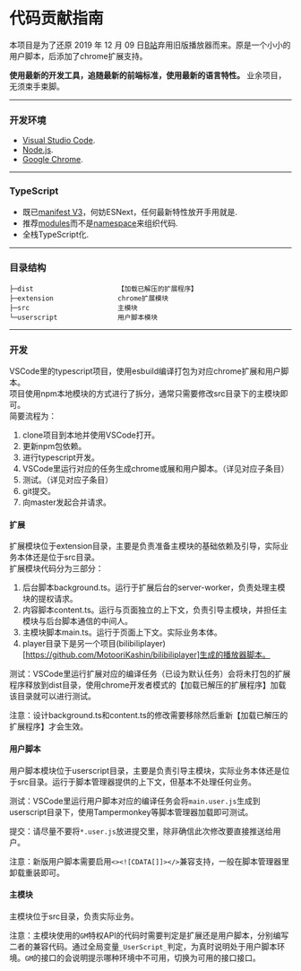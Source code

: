 # 代码贡献指南
本项目是为了还原 2019 年 12 月 09 日[B站](https://www.bilibili.com/)弃用旧版播放器而来。原是一个小小的用户脚本，后添加了chrome扩展支持。

**使用最新的开发工具，追随最新的前端标准，使用最新的语言特性。** 业余项目，无须束手束脚。

---
### 开发环境
- [Visual Studio Code](https://code.visualstudio.com/).
- [Node.js](https://nodejs.org/).
- [Google Chrome](https://www.google.com/chrome/).

---
### TypeScript
- 既已[manifest V3](https://developer.chrome.com/docs/extensions/mv3/manifest/)，何妨ESNext，任何最新特性放开手用就是.
- 推荐[modules](https://www.typescriptlang.org/docs/handbook/modules.html)而不是[namespace](https://www.typescriptlang.org/docs/handbook/namespaces.html)来组织代码.
- 全栈TypeScript化.

---
### 目录结构
```
├─dist                     【加载已解压的扩展程序】  
├─extension                chrome扩展模块  
├─src                      主模块  
└─userscript               用户脚本模块  
```

---
### 开发  
VSCode里的typescript项目，使用esbuild编译打包为对应chrome扩展和用户脚本。  
项目使用npm本地模块的方式进行了拆分，通常只需要修改src目录下的主模块即可。  
简要流程为：
1. clone项目到本地并使用VSCode打开。
2. 更新npm包依赖。
3. 进行typescript开发。
4. VSCode里运行对应的任务生成chrome或展和用户脚本。（详见对应子条目）
5. 测试。（详见对应子条目）
6. git提交。
7. 向master发起合并请求。

#### 扩展
扩展模块位于extension目录，主要是负责准备主模块的基础依赖及引导，实际业务本体还是位于src目录。  
扩展模块代码分为三部分：
1. 后台脚本background.ts。运行于扩展后台的server-worker，负责处理主模块的提权请求。
2. 内容脚本content.ts。运行与页面独立的上下文，负责引导主模块，并担任主模块与后台脚本通信的中间人。
3. 主模块脚本main.ts。运行于页面上下文。实际业务本体。 
4. player目录下是另一个项目(bilibiliplayer)[https://github.com/MotooriKashin/bilibiliplayer]生成的播放器脚本。

测试：VSCode里运行扩展对应的编译任务（已设为默认任务）会将未打包的扩展程序释放到dist目录，使用chrome开发者模式的【加载已解压的扩展程序】加载该目录就可以进行测试。

注意：设计background.ts和content.ts的修改需要移除然后重新【加载已解压的扩展程序】才会生效。

#### 用户脚本
用户脚本模块位于userscript目录，主要是负责引导主模块，实际业务本体还是位于src目录。运行于脚本管理器提供的上下文，但基本不处理任何业务。  

测试：VSCode里运行用户脚本对应的编译任务会将`main.user.js`生成到userscript目录下，使用Tampermonkey等脚本管理器加载即可测试。  

提交：请尽量不要将`*.user.js`放进提交里，除非确信此次修改要直接推送给用户。  

注意：新版用户脚本需要启用`<><![CDATA[]]></>`兼容支持，一般在脚本管理器里卸载重装即可。

#### 主模块
主模块位于src目录，负责实际业务。  

注意：主模块使用的`GM`特权API的代码时需要判定是扩展还是用户脚本，分别编写二者的兼容代码。通过全局变量`_UserScript_`判定，为真时说明处于用户脚本环境。`GM`的接口的会说明提示哪种环境中不可用，切换为可用的接口接口。